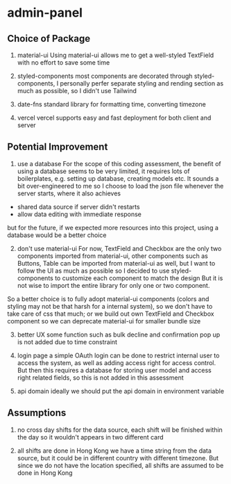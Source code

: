 # admin-panel

## Choice of Package
1. material-ui
Using material-ui allows me to get a well-styled TextField with no effort to save some time

2. styled-components
most components are decorated through styled-components, I personally perfer separate
styling and rending section as much as possible, so I didn't use Tailwind

3. date-fns
standard library for formatting time, converting timezone

4. vercel
vercel supports easy and fast deployment for both client and server

## Potential Improvement
1. use a database
For the scope of this coding assessment, the benefit of using a database seems to be
very limited, it requires lots of boilerplates, e.g. setting up database, creating models etc.
It sounds a bit over-engineered to me so I choose to load the json file whenever the server
starts, where it also achieves
  - shared data source if server didn't restarts
  - allow data editing with immediate response

but for the future, if we expected more resources into this project, using a database would
be a better choice

2. don't use material-ui
For now, TextField and Checkbox are the only two components imported from material-ui, other components
such as Buttons, Table can be imported from material-ui as well, but I want to follow the UI as much
as possible so I decided to use styled-components to customize each component to match the design
But it is not wise to import the entire library for only one or two component.

So a better choice is to fully adopt material-ui components (colors and styling may not be that harsh
for a internal system), so we don't have to take care of css that much; or we build out own TextField
and Checkbox component so we can deprecate material-ui for smaller bundle size

3. better UX
some function such as bulk decline and confirmation pop up is not added due to time constraint

4. login page
a simple OAuth login can be done to restrict internal user to access the system, as well as adding
access right for access control. But then this requires a database for storing user model and access
right related fields, so this is not added in this assessment

5. api domain
ideally we should put the api domain in environment variable

## Assumptions
1. no cross day shifts
for the data source, each shift will be finished within the day so it wouldn't appears in two different card

2. all shifts are done in Hong Kong
we have a time string from the data source, but it could be in different country with different timezone. But
since we do not have the location specified, all shifts are assumed to be done in Hong Kong